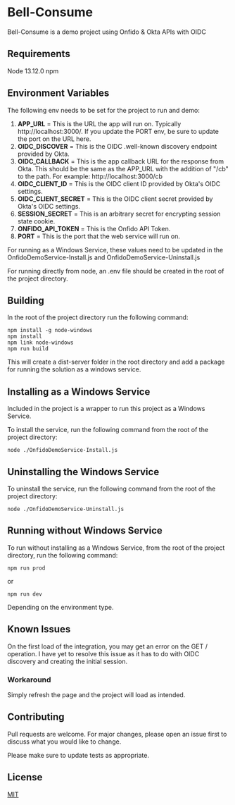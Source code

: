 # Bell-Consume

Bell-Consume is a demo project using Onfido & Okta APIs with OIDC

## Requirements

Node 13.12.0
npm

## Environment Variables

The following env needs to be set for the project to run and demo:

1. **APP_URL** = This is the URL the app will run on. Typically http://localhost:3000/. If you update the PORT env, be sure to update the port on the URL here.
2. **OIDC_DISCOVER** = This is the OIDC .well-known discovery endpoint provided by Okta.
3. **OIDC_CALLBACK** = This is the app callback URL for the response from Okta. This should be the same as the APP_URL with the addition of "/cb" to the path. For example: http://localhost:3000/cb
4. **OIDC_CLIENT_ID** = This is the OIDC client ID provided by Okta's OIDC settings.
5. **OIDC_CLIENT_SECRET** = This is the OIDC client secret provided by Okta's OIDC settings.
6. **SESSION_SECRET** = This is an arbitrary secret for encrypting session state cookie.
7. **ONFIDO_API_TOKEN** = This is the Onfido API Token.
8. **PORT** = This is the port that the web service will run on. 

For running as a Windows Service, these values need to be updated in the OnfidoDemoService-Install.js and OnfidoDemoService-Uninstall.js

For running directly from node, an .env file should be created in the root of the project directory.

## Building

In the root of the project directory run the following command:

```shell
npm install -g node-windows
npm install
npm link node-windows
npm run build
```

This will create a dist-server folder in the root directory and add a package for running the solution as a windows service.

## Installing as a Windows Service

Included in the project is a wrapper to run this project as a Windows Service.

To install the service, run the following command from the root of the project directory:

```shell
node ./OnfidoDemoService-Install.js
```

## Uninstalling the Windows Service

To uninstall the service, run the following command from the root of the project directory:

```shell
node ./OnfidoDemoService-Uninstall.js
```


## Running without Windows Service

To run without installing as a Windows Service, from the root of the project directory, run the following command:

```shell
npm run prod
```
or

```shell
npm run dev
```

Depending on the environment type.

## Known Issues

On the first load of the integration, you may get an error on the GET / operation. I have yet to resolve this issue as it has to do with OIDC discovery and creating the initial session.
### Workaround

Simply refresh the page and the project will load as intended.


## Contributing
Pull requests are welcome. For major changes, please open an issue first to discuss what you would like to change.

Please make sure to update tests as appropriate.

## License
[MIT](https://choosealicense.com/licenses/mit/)